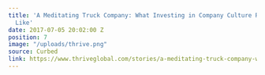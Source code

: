 ```yaml
---
title: 'A Meditating Truck Company: What Investing in Company Culture Really Looks
  Like'
date: 2017-07-05 20:02:00 Z
position: 7
image: "/uploads/thrive.png"
source: Curbed
link: https://www.thriveglobal.com/stories/a-meditating-truck-company-what-investing-in-company-culture-really-looks-like-2/
---
```


